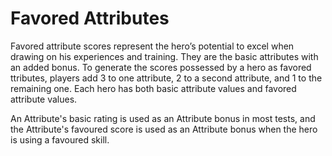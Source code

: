 # Favored Attributes

Favored attribute scores represent the hero’s potential to excel when drawing on his experiences and training.  They are the basic
attributes with an added bonus.  To generate the scores possessed by a hero as favored ttributes, players add 3 to one attribute, 
2 to a second attribute, and 1 to the remaining one.  Each hero has both basic attribute values and favored attribute values.

An Attribute's basic rating is used as an Attribute bonus in most tests, and the Attribute's favoured score is used as an Attribute bonus when the hero is using a favoured skill.
